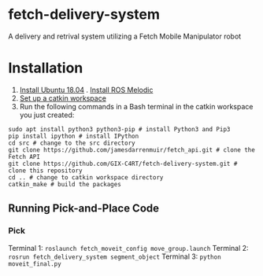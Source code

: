 # fetch-delivery-system
A delivery and retrival system utilizing a Fetch Mobile Manipulator robot

# Installation
1. [Install Ubuntu 18.04](https://releases.ubuntu.com/18.04/)
. [Install ROS Melodic](http://wiki.ros.org/melodic/Installation/Ubuntu)
2. [Set up a catkin workspace](http://wiki.ros.org/catkin/Tutorials/create_a_workspace)
3. Run the following commands in a Bash terminal in the catkin workspace you just created:
```
sudo apt install python3 python3-pip # install Python3 and Pip3
pip install ipython # install IPython
cd src # change to the src directory
git clone https://github.com/jamesdarrenmuir/fetch_api.git # clone the Fetch API
git clone https://github.com/GIX-C4RT/fetch-delivery-system.git # clone this repository
cd .. # change to catkin workspace directory
catkin_make # build the packages
```

## Running Pick-and-Place Code
### Pick
Terminal 1: `roslaunch fetch_moveit_config move_group.launch`
Terminal 2: `rosrun fetch_delivery_system segment_object`
Terminal 3: `python moveit_final.py`
